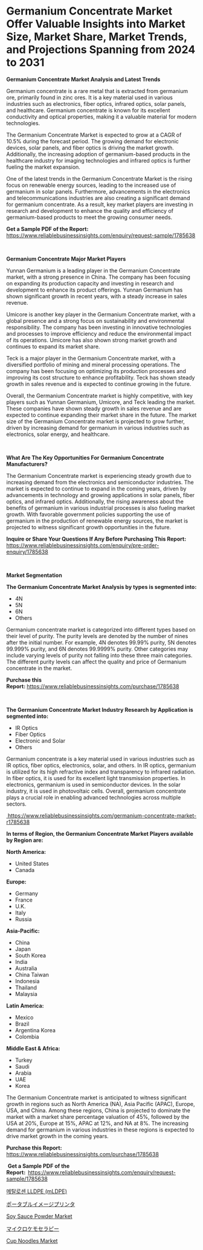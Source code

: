 <p><h1>Germanium Concentrate Market Offer Valuable Insights into Market Size, Market Share, Market Trends, and Projections Spanning from 2024 to 2031</h1></p><p><strong>Germanium Concentrate Market Analysis and Latest Trends</strong></p>
<p><p>Germanium concentrate is a rare metal that is extracted from germanium ore, primarily found in zinc ores. It is a key material used in various industries such as electronics, fiber optics, infrared optics, solar panels, and healthcare. Germanium concentrate is known for its excellent conductivity and optical properties, making it a valuable material for modern technologies.</p><p>The Germanium Concentrate Market is expected to grow at a CAGR of 10.5% during the forecast period. The growing demand for electronic devices, solar panels, and fiber optics is driving the market growth. Additionally, the increasing adoption of germanium-based products in the healthcare industry for imaging technologies and infrared optics is further fueling the market expansion.</p><p>One of the latest trends in the Germanium Concentrate Market is the rising focus on renewable energy sources, leading to the increased use of germanium in solar panels. Furthermore, advancements in the electronics and telecommunications industries are also creating a significant demand for germanium concentrate. As a result, key market players are investing in research and development to enhance the quality and efficiency of germanium-based products to meet the growing consumer needs.</p></p>
<p><strong>Get a Sample PDF of the Report:&nbsp;</strong> <a href="https://www.reliablebusinessinsights.com/enquiry/request-sample/1785638">https://www.reliablebusinessinsights.com/enquiry/request-sample/1785638</a></p>
<p>&nbsp;</p>
<p><strong>Germanium Concentrate Major Market Players</strong></p>
<p><p>Yunnan Germanium is a leading player in the Germanium Concentrate market, with a strong presence in China. The company has been focusing on expanding its production capacity and investing in research and development to enhance its product offerings. Yunnan Germanium has shown significant growth in recent years, with a steady increase in sales revenue.</p><p>Umicore is another key player in the Germanium Concentrate market, with a global presence and a strong focus on sustainability and environmental responsibility. The company has been investing in innovative technologies and processes to improve efficiency and reduce the environmental impact of its operations. Umicore has also shown strong market growth and continues to expand its market share.</p><p>Teck is a major player in the Germanium Concentrate market, with a diversified portfolio of mining and mineral processing operations. The company has been focusing on optimizing its production processes and improving its cost structure to enhance profitability. Teck has shown steady growth in sales revenue and is expected to continue growing in the future.</p><p>Overall, the Germanium Concentrate market is highly competitive, with key players such as Yunnan Germanium, Umicore, and Teck leading the market. These companies have shown steady growth in sales revenue and are expected to continue expanding their market share in the future. The market size of the Germanium Concentrate market is projected to grow further, driven by increasing demand for germanium in various industries such as electronics, solar energy, and healthcare.</p></p>
<p>&nbsp;</p>
<p><strong>What Are The Key Opportunities For Germanium Concentrate Manufacturers?</strong></p>
<p><p>The Germanium Concentrate market is experiencing steady growth due to increasing demand from the electronics and semiconductor industries. The market is expected to continue to expand in the coming years, driven by advancements in technology and growing applications in solar panels, fiber optics, and infrared optics. Additionally, the rising awareness about the benefits of germanium in various industrial processes is also fueling market growth. With favorable government policies supporting the use of germanium in the production of renewable energy sources, the market is projected to witness significant growth opportunities in the future.</p></p>
<p><strong>Inquire or Share Your Questions If Any Before Purchasing This Report:</strong> <a href="https://www.reliablebusinessinsights.com/enquiry/pre-order-enquiry/1785638">https://www.reliablebusinessinsights.com/enquiry/pre-order-enquiry/1785638</a></p>
<p>&nbsp;</p>
<p><strong>Market Segmentation</strong></p>
<p><strong>The Germanium Concentrate Market Analysis by types is segmented into:</strong></p>
<p><ul><li>4N</li><li>5N</li><li>6N</li><li>Others</li></ul></p>
<p><p>Germanium concentrate market is categorized into different types based on their level of purity. The purity levels are denoted by the number of nines after the initial number. For example, 4N denotes 99.99% purity, 5N denotes 99.999% purity, and 6N denotes 99.9999% purity. Other categories may include varying levels of purity not falling into these three main categories. The different purity levels can affect the quality and price of Germanium concentrate in the market.</p></p>
<p><strong>Purchase this Report:&nbsp;</strong><a href="https://www.reliablebusinessinsights.com/purchase/1785638">https://www.reliablebusinessinsights.com/purchase/1785638</a></p>
<p>&nbsp;</p>
<p><strong>The Germanium Concentrate Market Industry Research by Application is segmented into:</strong></p>
<p><ul><li>IR Optics</li><li>Fiber Optics</li><li>Electronic and Solar</li><li>Others</li></ul></p>
<p><p>Germanium concentrate is a key material used in various industries such as IR optics, fiber optics, electronics, solar, and others. In IR optics, germanium is utilized for its high refractive index and transparency to infrared radiation. In fiber optics, it is used for its excellent light transmission properties. In electronics, germanium is used in semiconductor devices. In the solar industry, it is used in photovoltaic cells. Overall, germanium concentrate plays a crucial role in enabling advanced technologies across multiple sectors.</p></p>
<p><a href="https://www.reliablebusinessinsights.com/germanium-concentrate-market-r1785638">&nbsp;https://www.reliablebusinessinsights.com/germanium-concentrate-market-r1785638</a></p>
<p><strong>In terms of Region, the Germanium Concentrate Market Players available by Region are:</strong></p>
<p>
    <p> <strong> North America: </strong>
        <ul>
            <li>United States</li>
            <li>Canada</li>
        </ul>
        </p> 
    <p> <strong> Europe: </strong>
        <ul>
            <li>Germany</li>
            <li>France</li>
            <li>U.K.</li>
            <li>Italy</li>
            <li>Russia</li>
        </ul>
        </p> 
    <p> <strong> Asia-Pacific: </strong>
        <ul>
            <li>China</li>
            <li>Japan</li>
            <li>South Korea</li>
            <li>India</li>
            <li>Australia</li>
            <li>China Taiwan</li>
            <li>Indonesia</li>
            <li>Thailand</li>
            <li>Malaysia</li>
        </ul>
        </p> 
    <p> <strong> Latin America: </strong>
        <ul>
            <li>Mexico</li>
            <li>Brazil</li>
            <li>Argentina Korea</li>
            <li>Colombia</li>
        </ul>
        </p> 
    <p> <strong> Middle East & Africa: </strong>
        <ul>
            <li>Turkey</li>
            <li>Saudi</li>
            <li>Arabia</li>
            <li>UAE</li>
            <li>Korea</li>
        </ul>
    </p>
    </p>
<p><p>The Germanium Concentrate market is anticipated to witness significant growth in regions such as North America (NA), Asia Pacific (APAC), Europe, USA, and China. Among these regions, China is projected to dominate the market with a market share percentage valuation of 45%, followed by the USA at 20%, Europe at 15%, APAC at 12%, and NA at 8%. The increasing demand for germanium in various industries in these regions is expected to drive market growth in the coming years.</p></p>
<p><strong>Purchase this Report: </strong><a href="https://www.reliablebusinessinsights.com/purchase/1785638">https://www.reliablebusinessinsights.com/purchase/1785638</a></p>
<p>&nbsp;<strong>Get a Sample PDF of the Report:&nbsp;&nbsp;</strong><a href="https://www.reliablebusinessinsights.com/enquiry/request-sample/1785638">https://www.reliablebusinessinsights.com/enquiry/request-sample/1785638</a></p>
<p><strong></strong></p>
<p><p><a href="https://medium.com/@sophieinleeds/%EB%A9%94%ED%83%88%EB%A1%9C%EC%84%BC-lldpe-mlldpe-%EC%8B%9C%EC%9E%A5-%EB%B6%84%EC%84%9D-%EB%B0%8F-2024%EB%85%84%EB%B6%80%ED%84%B0-2031%EB%85%84%EA%B9%8C%EC%A7%80%EC%9D%98-%ED%81%AC%EA%B8%B0-%EC%98%88%EC%B8%A1-9c3920447bcb">메탈로센 LLDPE (mLDPE)</a></p><p><a href="https://medium.com/@frankfurter35566/%E3%83%9D%E3%83%BC%E3%82%BF%E3%83%96%E3%83%AB%E3%82%A4%E3%83%A1%E3%83%BC%E3%82%B8%E3%83%97%E3%83%AA%E3%83%B3%E3%82%BF%E3%83%BC%E3%81%AE%E5%B8%82%E5%A0%B4%E3%82%B7%E3%82%A7%E3%82%A2%E3%81%AE%E9%80%B2%E5%8C%96%E3%81%A8%E5%B8%82%E5%A0%B4%E6%88%90%E9%95%B7%E3%83%88%E3%83%AC%E3%83%B3%E3%83%89-2024%E5%B9%B4-2031%E5%B9%B4-f38525f3b682">ポータブルイメージプリンタ</a></p><p><a href="https://www.linkedin.com/pulse/soy-sauce-powder-market-outlook-industry-overview-forecast-xspxc">Soy Sauce Powder Market</a></p><p><a href="https://medium.com/@elishelacruz56456/%E3%83%9E%E3%82%A4%E3%82%AF%E3%83%AD%E5%8C%96%E5%AD%A6%E7%99%82%E6%B3%95%E5%B8%82%E5%A0%B4%E3%81%AF-2031%E5%B9%B4%E3%81%BE%E3%81%A7%E3%81%AE%E5%B8%82%E5%A0%B4%E3%82%B7%E3%82%A7%E3%82%A2-%E3%82%B5%E3%82%A4%E3%82%BA-%E4%BA%88%E6%B8%AC%E3%82%92%E4%B8%AD%E5%BF%83%E3%81%AB%E3%81%97%E3%81%A6%E3%81%84%E3%81%BE%E3%81%99-e59ff95c15ec">マイクロケモセラピー</a></p><p><a href="https://www.linkedin.com/pulse/cup-noodles-market-share-evolution-growth-trends-2024-07xcc">Cup Noodles Market</a></p></p>